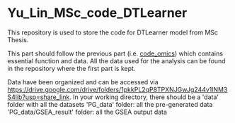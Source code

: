 # Yu_Lin_MSc_code_DTLearner
This repository is used to store the code for DTLearner model from MSc Thesis.

This part should follow the previous part (i.e. [code_omics](https://github.com/Ofek-Lin/Yu_Lin_MSc_code_omics.git)) which contains essential function and data.
All the data used for the analysis can be found in the repository where the first part is kept.

Data have been organized and can be accessed via https://drive.google.com/drive/folders/1pkkPL2qP8TPXNJGwJg244v1lNM3S4lib?usp=share_link.
In your working directory, there should be a 'data' folder with all the datasets
'PG_data' folder: all the pre-generated data
'PG_data/GSEA_result' folder: all the GSEA output data
